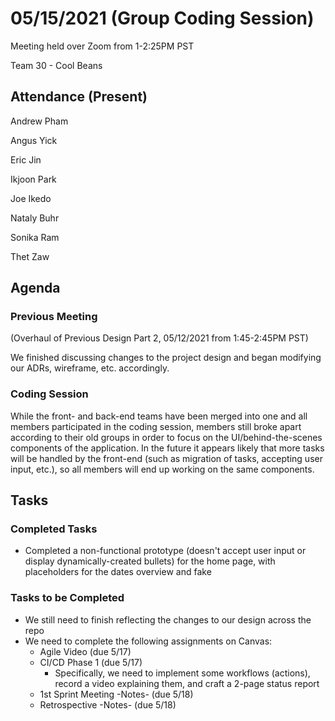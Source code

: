 # 05/15/2021 (Group Coding Session)
Meeting held over Zoom from 1-2:25PM PST

Team 30 - Cool Beans
## Attendance (Present)
Andrew Pham

Angus Yick

Eric Jin

Ikjoon Park

Joe Ikedo

Nataly Buhr

Sonika Ram

Thet Zaw
## Agenda
### Previous Meeting

(Overhaul of Previous Design Part 2, 05/12/2021 from 1:45-2:45PM PST)

We finished discussing changes to the project design and began modifying our ADRs, wireframe, etc. accordingly.

### Coding Session
While the front- and back-end teams have been merged into one and all members participated in the coding session, members still broke apart according to their old groups in order to focus on the UI/behind-the-scenes components of the application. In the future it appears likely that more tasks will be handled by the front-end (such as migration of tasks, accepting user input, etc.), so all members will end up working on the same components.

## Tasks

### Completed Tasks
- Completed a non-functional prototype (doesn't accept user input or display dynamically-created bullets) for the home page, with placeholders for the dates overview and fake

### Tasks to be Completed
- We still need to finish reflecting the changes to our design across the repo
- We need to complete the following assignments on Canvas:
    - Agile Video (due 5/17)
    - CI/CD Phase 1 (due 5/17)
        - Specifically, we need to implement some workflows (actions), record a video explaining them, and craft a 2-page status report
    - 1st Sprint Meeting -Notes- (due 5/18)
    - Retrospective -Notes- (due 5/18)
